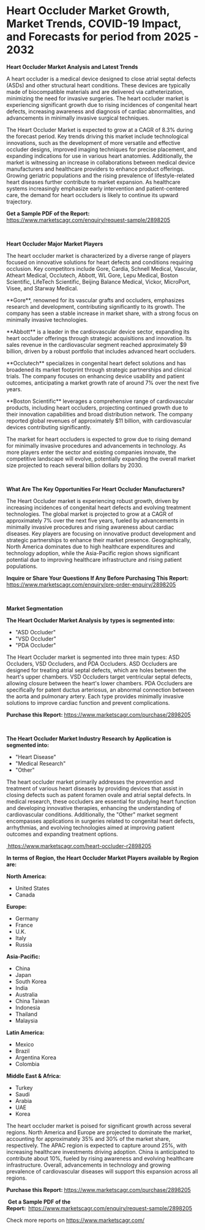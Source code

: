 <p><h1>Heart Occluder Market Growth, Market Trends, COVID-19 Impact, and Forecasts for period from 2025 - 2032</h1></p><p><strong>Heart Occluder Market Analysis and Latest Trends</strong></p>
<p><p>A heart occluder is a medical device designed to close atrial septal defects (ASDs) and other structural heart conditions. These devices are typically made of biocompatible materials and are delivered via catheterization, minimizing the need for invasive surgeries. The heart occluder market is experiencing significant growth due to rising incidences of congenital heart defects, increasing awareness and diagnosis of cardiac abnormalities, and advancements in minimally invasive surgical techniques.</p><p>The Heart Occluder Market is expected to grow at a CAGR of 8.3% during the forecast period. Key trends driving this market include technological innovations, such as the development of more versatile and effective occluder designs, improved imaging techniques for precise placement, and expanding indications for use in various heart anatomies. Additionally, the market is witnessing an increase in collaborations between medical device manufacturers and healthcare providers to enhance product offerings. Growing geriatric populations and the rising prevalence of lifestyle-related heart diseases further contribute to market expansion. As healthcare systems increasingly emphasize early intervention and patient-centered care, the demand for heart occluders is likely to continue its upward trajectory.</p></p>
<p><strong>Get a Sample PDF of the Report:&nbsp;</strong> <a href="https://www.marketscagr.com/enquiry/request-sample/2898205?utm_campaign=3456&utm_medium=2&utm_source=Github&utm_content=ia&utm_term=15032025&utm_id=heart-occluder">https://www.marketscagr.com/enquiry/request-sample/2898205</a></p>
<p>&nbsp;</p>
<p><strong>Heart Occluder Major Market Players</strong></p>
<p><p>The heart occluder market is characterized by a diverse range of players focused on innovative solutions for heart defects and conditions requiring occlusion. Key competitors include Gore, Cardia, Schnell Medical, Vascular, Atheart Medical, Occlutech, Abbott, WL Gore, Lepu Medical, Boston Scientific, LifeTech Scientific, Beijing Balance Medical, Vickor, MicroPort, Visee, and Starway Medical.</p><p>**Gore**, renowned for its vascular grafts and occluders, emphasizes research and development, contributing significantly to its growth. The company has seen a stable increase in market share, with a strong focus on minimally invasive technologies. </p><p>**Abbott** is a leader in the cardiovascular device sector, expanding its heart occluder offerings through strategic acquisitions and innovation. Its sales revenue in the cardiovascular segment reached approximately $9 billion, driven by a robust portfolio that includes advanced heart occluders.</p><p>**Occlutech** specializes in congenital heart defect solutions and has broadened its market footprint through strategic partnerships and clinical trials. The company focuses on enhancing device usability and patient outcomes, anticipating a market growth rate of around 7% over the next five years.</p><p>**Boston Scientific** leverages a comprehensive range of cardiovascular products, including heart occluders, projecting continued growth due to their innovation capabilities and broad distribution network. The company reported global revenues of approximately $11 billion, with cardiovascular devices contributing significantly.</p><p>The market for heart occluders is expected to grow due to rising demand for minimally invasive procedures and advancements in technology. As more players enter the sector and existing companies innovate, the competitive landscape will evolve, potentially expanding the overall market size projected to reach several billion dollars by 2030.</p></p>
<p>&nbsp;</p>
<p><strong>What Are The Key Opportunities For Heart Occluder Manufacturers?</strong></p>
<p><p>The Heart Occluder market is experiencing robust growth, driven by increasing incidences of congenital heart defects and evolving treatment technologies. The global market is projected to grow at a CAGR of approximately 7% over the next five years, fueled by advancements in minimally invasive procedures and rising awareness about cardiac diseases. Key players are focusing on innovative product development and strategic partnerships to enhance their market presence. Geographically, North America dominates due to high healthcare expenditures and technology adoption, while the Asia-Pacific region shows significant potential due to improving healthcare infrastructure and rising patient populations.</p></p>
<p><strong>Inquire or Share Your Questions If Any Before Purchasing This Report:</strong> <a href="https://www.marketscagr.com/enquiry/pre-order-enquiry/2898205?utm_campaign=3456&utm_medium=2&utm_source=Github&utm_content=ia&utm_term=15032025&utm_id=heart-occluder">https://www.marketscagr.com/enquiry/pre-order-enquiry/2898205</a></p>
<p>&nbsp;</p>
<p><strong>Market Segmentation</strong></p>
<p><strong>The Heart Occluder Market Analysis by types is segmented into:</strong></p>
<p><ul><li>"ASD Occluder"</li><li>"VSD Occluder"</li><li>"PDA Occluder"</li></ul></p>
<p><p>The Heart Occluder market is segmented into three main types: ASD Occluders, VSD Occluders, and PDA Occluders. ASD Occluders are designed for treating atrial septal defects, which are holes between the heart's upper chambers. VSD Occluders target ventricular septal defects, allowing closure between the heart's lower chambers. PDA Occluders are specifically for patent ductus arteriosus, an abnormal connection between the aorta and pulmonary artery. Each type provides minimally invasive solutions to improve cardiac function and prevent complications.</p></p>
<p><strong>Purchase this Report:&nbsp;</strong><a href="https://www.marketscagr.com/purchase/2898205?utm_campaign=3456&utm_medium=2&utm_source=Github&utm_content=ia&utm_term=15032025&utm_id=heart-occluder">https://www.marketscagr.com/purchase/2898205</a></p>
<p>&nbsp;</p>
<p><strong>The Heart Occluder Market Industry Research by Application is segmented into:</strong></p>
<p><ul><li>"Heart Disease"</li><li>"Medical Research"</li><li>"Other"</li></ul></p>
<p><p>The heart occluder market primarily addresses the prevention and treatment of various heart diseases by providing devices that assist in closing defects such as patent foramen ovale and atrial septal defects. In medical research, these occluders are essential for studying heart function and developing innovative therapies, enhancing the understanding of cardiovascular conditions. Additionally, the "Other" market segment encompasses applications in surgeries related to congenital heart defects, arrhythmias, and evolving technologies aimed at improving patient outcomes and expanding treatment options.</p></p>
<p><a href="https://www.marketscagr.com/heart-occluder-r2898205?utm_campaign=3456&utm_medium=2&utm_source=Github&utm_content=ia&utm_term=15032025&utm_id=heart-occluder">&nbsp;https://www.marketscagr.com/heart-occluder-r2898205</a></p>
<p><strong>In terms of Region, the Heart Occluder Market Players available by Region are:</strong></p>
<p>
    <p> <strong> North America: </strong>
        <ul>
            <li>United States</li>
            <li>Canada</li>
        </ul>
        </p> 
    <p> <strong> Europe: </strong>
        <ul>
            <li>Germany</li>
            <li>France</li>
            <li>U.K.</li>
            <li>Italy</li>
            <li>Russia</li>
        </ul>
        </p> 
    <p> <strong> Asia-Pacific: </strong>
        <ul>
            <li>China</li>
            <li>Japan</li>
            <li>South Korea</li>
            <li>India</li>
            <li>Australia</li>
            <li>China Taiwan</li>
            <li>Indonesia</li>
            <li>Thailand</li>
            <li>Malaysia</li>
        </ul>
        </p> 
    <p> <strong> Latin America: </strong>
        <ul>
            <li>Mexico</li>
            <li>Brazil</li>
            <li>Argentina Korea</li>
            <li>Colombia</li>
        </ul>
        </p> 
    <p> <strong> Middle East & Africa: </strong>
        <ul>
            <li>Turkey</li>
            <li>Saudi</li>
            <li>Arabia</li>
            <li>UAE</li>
            <li>Korea</li>
        </ul>
    </p>
    </p>
<p><p>The heart occluder market is poised for significant growth across several regions. North America and Europe are projected to dominate the market, accounting for approximately 35% and 30% of the market share, respectively. The APAC region is expected to capture around 25%, with increasing healthcare investments driving adoption. China is anticipated to contribute about 10%, fueled by rising awareness and evolving healthcare infrastructure. Overall, advancements in technology and growing prevalence of cardiovascular diseases will support this expansion across all regions.</p></p>
<p><strong>Purchase this Report: </strong><a href="https://www.marketscagr.com/purchase/2898205?utm_campaign=3456&utm_medium=2&utm_source=Github&utm_content=ia&utm_term=15032025&utm_id=heart-occluder">https://www.marketscagr.com/purchase/2898205</a></p>
<p>&nbsp;<strong>Get a Sample PDF of the Report:&nbsp;&nbsp;</strong><a href="https://www.marketscagr.com/enquiry/request-sample/2898205?utm_campaign=3456&utm_medium=2&utm_source=Github&utm_content=ia&utm_term=15032025&utm_id=heart-occluder">https://www.marketscagr.com/enquiry/request-sample/2898205</a></p>
<p><strong></strong></p>
<p>Check more reports on <a href="https://www.marketscagr.com/?utm_campaign=3456&utm_medium=2&utm_source=Github&utm_content=ia&utm_term=15032025&utm_id=heart-occluder">https://www.marketscagr.com/</a></p>